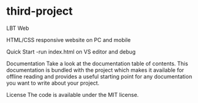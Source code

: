 # third-project
LBT Web

HTML/CSS responsive website on PC and mobile


Quick Start
-run index.html on VS editor and debug

Documentation
Take a look at the documentation table of contents. This documentation is bundled with the project which makes it available for offline reading and provides a useful starting point for any documentation you want to write about your project.


License
The code is available under the MIT license.
